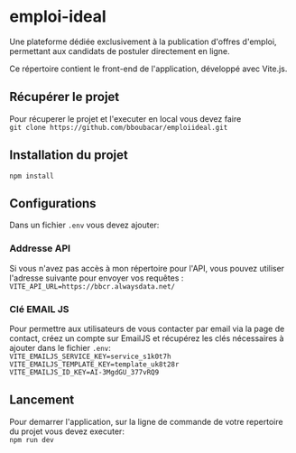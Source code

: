 # emploi-ideal

Une plateforme dédiée exclusivement à la publication d'offres d'emploi, permettant aux candidats de postuler directement en ligne.

Ce répertoire contient le front-end de l'application, développé avec Vite.js.

## Récupérer le projet

Pour récuperer le projet et l'executer en local vous devez faire <br />
`git clone https://github.com/bboubacar/emploiideal.git`

## Installation du projet <br />

`npm install`

## Configurations

Dans un fichier `.env` vous devez ajouter:

### Addresse API

Si vous n'avez pas accès à mon répertoire pour l'API, vous pouvez utiliser l'adresse suivante pour envoyer vos requêtes : <br />
`VITE_API_URL=https://bbcr.alwaysdata.net/`

### Clé EMAIL JS

Pour permettre aux utilisateurs de vous contacter par email via la page de contact, créez un compte sur EmailJS et récupérez les clés nécessaires à ajouter dans le fichier `.env`: <br />
`VITE_EMAILJS_SERVICE_KEY=service_s1k0t7h` <br />
`VITE_EMAILJS_TEMPLATE_KEY=template_uk8t28r` <br />
`VITE_EMAILJS_ID_KEY=AI-3MgdGU_377vRQ9`

## Lancement

Pour demarrer l'application, sur la ligne de commande de votre repertoire du projet vous devez executer: <br >
`npm run dev`
